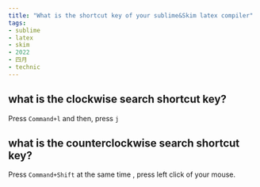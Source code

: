 ```yaml
---
title: "What is the shortcut key of your sublime&Skim latex compiler"
tags:
- sublime
- latex
- skim
- 2022
- 四月
- technic
---
```


## what is the clockwise search shortcut key?

Press `Command+l` and then, press `j`

## what is the counterclockwise search shortcut key?

Press `Command+Shift` at the same time , press left click of your mouse.
